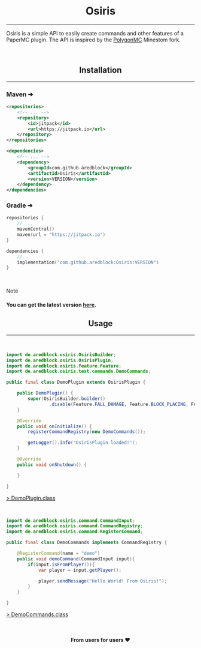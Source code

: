 <div align="center">
    
# Osiris

***

</div>

Osiris is a simple API to easily create commands and other features of a PaperMC plugin. The API is inspired by the [PolygonMC](https://aredblock.github.io/PolygonMC/) Minestom fork. 

<br>

<div align="center">

## Installation
***

</div>

### Maven ➔
```xml
<repositories>
    <!-- ... -->
    <repository>
        <id>jitpack</id>
        <url>https://jitpack.io</url>
    </repository>
</repositories>
```
```xml
<dependencies>
    <!-- ... -->
    <dependency>
        <groupId>com.github.aredblock</groupId>
        <artifactId>Osiris</artifactId>
        <version>VERSION</version>
    </dependency>
</dependencies>
```

### Gradle ➔
```kotlin
repositories {
    // ...
    mavenCentral()
    maven(url = "https://jitpack.io")
}
```

```kotlin
dependencies {
    //...
    implementation("com.github.aredblock:Osiris:VERSION")
}
```

<br>

> [!NOTE]
> #### You can get the latest version [here](https://jitpack.io/#aredblock/Osiris). <br>


<div align="center">

## Usage
***

</div>

<br>

```java
import de.aredblock.osiris.OsirisBuilder;
import de.aredblock.osiris.OsirisPlugin;
import de.aredblock.osiris.feature.Feature;
import de.aredblock.osiris.test.commands.DemoCommands;

public final class DemoPlugin extends OsirisPlugin {

    public DemoPlugin() {
        super(OsirisBuilder.builder()
                .disable(Feature.FALL_DAMAGE, Feature.BLOCK_PLACING, Feature.BLOCK_BREAKING, Feature.HUNGER));
    }

    @Override
    public void onInitialize() {
        registerCommandRegistry(new DemoCommands());

        getLogger().info("OsirisPlugin loaded!");
    }

    @Override
    public void onShutdown() {

    }

}
```

[> DemoPlugin.class](https://github.com/aredblock/Osiris/blob/master/src/test/java/de/aredblock/osiris/test/DemoPlugin.java)

<br>

```java
import de.aredblock.osiris.command.CommandInput;
import de.aredblock.osiris.command.CommandRegistry;
import de.aredblock.osiris.command.RegisterCommand;

public final class DemoCommands implements CommandRegistry {

    @RegisterCommand(name = "demo")
    public void demoCommand(CommandInput input){
        if(input.isFromPlayer()){
            var player = input.getPlayer();

            player.sendMessage("Hello World! From Osiris!");
        }
    }

}
```

[> DemoCommands.class](https://github.com/aredblock/Osiris/blob/master/src/test/java/de/aredblock/osiris/test/commands/DemoCommands.java)

<br>

<div align="center">

#### From users for users ❤️

</div>

